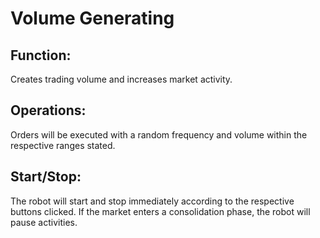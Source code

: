 # Volume Generating

## Function:

Creates trading volume and increases market activity.

## Operations:

Orders will be executed with a random frequency and volume within the respective ranges stated.

## Start/Stop:

The robot will start and stop immediately according to the respective buttons clicked. If the market enters a consolidation phase, the robot will pause activities.
